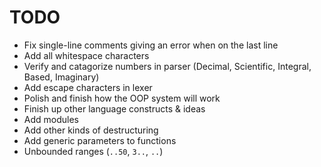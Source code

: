# TODO
- Fix single-line comments giving an error when on the last line
- Add all whitespace characters
- Verify and catagorize numbers in parser (Decimal, Scientific, Integral, Based, Imaginary)
- Add escape characters in lexer
- Polish and finish how the OOP system will work
- Finish up other language constructs & ideas
- Add modules
- Add other kinds of destructuring
- Add generic parameters to functions
- Unbounded ranges (`..50`, `3..`, `..`)